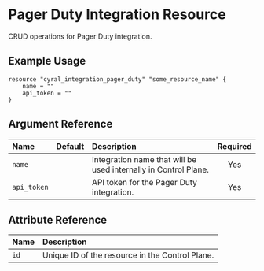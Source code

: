 # Pager Duty Integration Resource

CRUD operations for Pager Duty integration.

## Example Usage

```hcl
resource "cyral_integration_pager_duty" "some_resource_name" {
    name = ""
    api_token = ""
}
```

## Argument Reference

| Name        | Default | Description                                                     | Required |
|:------------|:-------:|:----------------------------------------------------------------|:--------:|
| `name`      |         | Integration name that will be used internally in Control Plane. | Yes      |
| `api_token` |         | API token for the Pager Duty integration.                       | Yes      |


## Attribute Reference

|  Name        |  Description                                                        |
|:-------------|:--------------------------------------------------------------------|
| `id`         | Unique ID of the resource in the Control Plane.                     |
